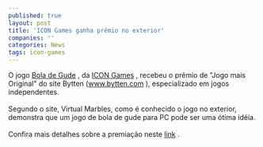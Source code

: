 ```yaml
---
published: true
layout: post
title: 'ICON Games ganha prêmio no exterior'
companies: ''
categories: News
tags: icon-games
---
```

O jogo <a href="{{ site.baseurl }}/index.php?p=c&amp;id=163">Bola de Gude</a>
, da <a href="{{ site.baseurl }}/index.php?p=cl&amp;t=19&amp;idd=34">ICON Games</a>
,  recebeu o pr&ecirc;mio de &quot;Jogo mais Original&quot; do site Bytten (<a onclick="return top.js.OpenExtLink(window,event,this)" href="http://www.bytten.com/" target="_blank">www.bytten.com</a>
), especializado em jogos independentes.<br /><br />Segundo o site, Virtual Marbles, como &eacute; conhecido o jogo no exterior, demonstra que um jogo de bola de gude para PC pode ser uma &oacute;tima id&eacute;ia.<br /><br />Confira mais detalhes sobre a premia&ccedil;&atilde;o neste <a target="_blank" href="http://bytten-ds.blogspot.com/">link</a>
.<br />
